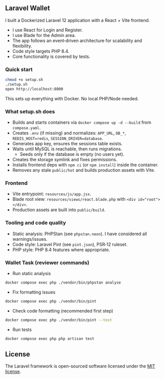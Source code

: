 
## Laravel Wallet
 
 I built a Dockerized Laravel 12 application with a React + Vite frontend.
 - I use React for Login and Register.
 - I use Blade for the Admin area.
 - The app follows an event‑driven architecture for scalability and flexibility.
 - Code style targets PHP 8.4.
 - Core functionality is covered by tests.
 
 ### Quick start
 ```bash
 chmod +x setup.sh
 ./setup.sh
 open http://localhost:8000
 ```
 This sets up everything with Docker. No local PHP/Node needed.
 
 ### What setup.sh does
 - Builds and starts containers via `docker compose up -d --build` from `compose.yaml`.
 - Creates `.env` (if missing) and normalizes: `APP_URL`, `DB_*`, `REDIS_HOST=redis`, `SESSION_DRIVER=database`.
 - Generates app key, ensures the sessions table exists.
 - Waits until MySQL is reachable, then runs migrations.
   - Seeds only if the database is empty (no users yet).
 - Creates the storage symlink and fixes permissions.
 - Installs frontend deps with `npm ci` (or `npm install`) inside the container.
 - Removes any stale `public/hot` and builds production assets with Vite.
 
 ### Frontend
 - Vite entrypoint: `resources/js/app.jsx`.
 - Blade root view: `resources/views/react.blade.php` with `<div id="root"></div>`.
 - Production assets are built into `public/build`.
 
 ### Tooling and code quality
 - Static analysis: PHPStan (see `phpstan.neon`). I have considered all warnings/issues.
 - Code style: Laravel Pint (see `pint.json`), PSR‑12 ruleset.
 - PHP style: PHP 8.4 features where appropriate.
 
 ### Wallet Task (reviewer commands)
 - Run static analysis
 ```bash
 docker compose exec php ./vendor/bin/phpstan analyse
 ```
 - Fix formatting issues
 ```bash
 docker compose exec php ./vendor/bin/pint
 ```
 - Check code formatting (recommended first step)
 ```bash
 docker compose exec php ./vendor/bin/pint --test
 ```
 - Run tests
 ```bash
 docker compose exec php php artisan test
 ```
 
  ## License
  
  The Laravel framework is open-sourced software licensed under the [MIT license](https://opensource.org/licenses/MIT).
